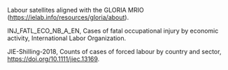 Labour satellites aligned with the GLORIA MRIO (https://ielab.info/resources/gloria/about).

INJ_FATL_ECO_NB_A_EN, Cases of fatal occupational injury by economic activity, International Labor Organization.

JIE-Shilling-2018, Counts of cases of forced labour by country and sector, https://doi.org/10.1111/jiec.13169.
